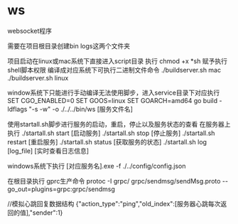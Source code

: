 # ws
websocket程序


需要在项目根目录创建bin  logs这两个文件夹

项目启动在linux或mac系统下直接进入script目录
执行 chmod +x *sh 赋予执行shell脚本权限
编译成对应系统下可执行二进制文件命令
./buildserver.sh  mac   
./buildserver.sh  linux


window系统下只能进行手动编译无法使用脚步，进入service目录下对应执行
SET CGO_ENABLED=0
SET GOOS=linux
SET GOARCH=amd64
go build -ldflags "-s -w" -o ./../../bin/ws  [服务文件名]


使用startall.sh脚步进行服务的启动，重启，停止以及服务状态的查看
在服务器上执行
./startall.sh start    [启动服务]
./startall.sh stop     [停止服务] 
./startall.sh restart  [重启服务] 
./startall.sh status   [获取服务的状态]
./startall.sh log   [log_file]   [实时查看日志信息]

windows系统下执行 [对应服务名].exe -f ./../config/config.json

在根目录执行 gprc生产命令 protoc -I grpc/ grpc/sendmsg/sendMsg.proto --go_out=plugins=grpc:grpc/sendmsg


//模拟心跳回复数据结构
{"action_type":"ping","old_index":[服务器心跳每次返回的值],"sender":1}